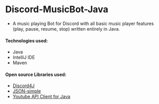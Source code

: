 # Discord-MusicBot-Java
- A music playing Bot for Discord with all basic music player features (play, pause, resume, stop) written entirely in Java.

#### Technologies used:
- Java 
- IntelliJ IDE 
- Maven 

#### Open source Libraries used:
- [Discord4J](https://github.com/Discord4J/Discord4J)
- [JSON-simple](https://github.com/fangyidong/json-simple)
- [Youtube API Client for Java](https://github.com/googleapis/google-api-java-client-services/tree/master/clients/google-api-services-youtube/v3)
